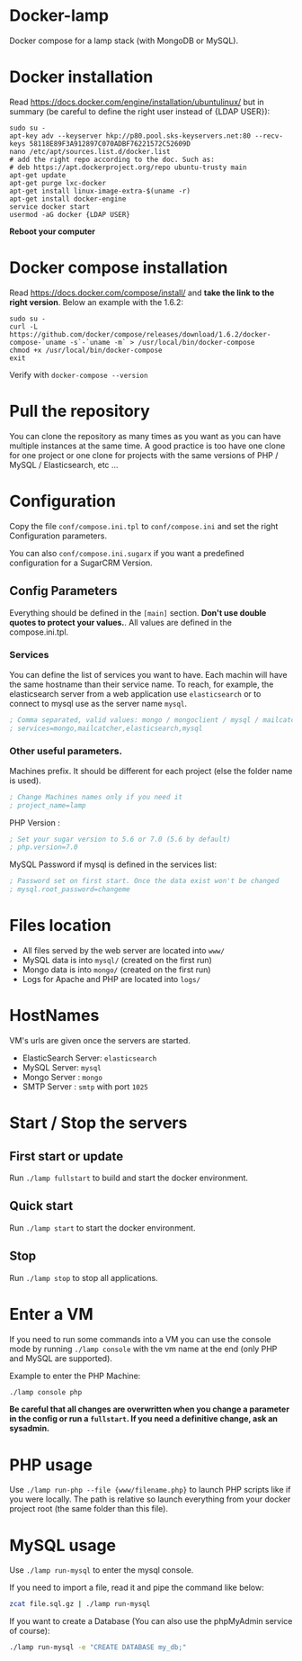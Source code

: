 # Docker-lamp
Docker compose for a lamp stack (with MongoDB or MySQL).


# Docker installation
Read https://docs.docker.com/engine/installation/ubuntulinux/ but in summary (be careful to define the right user instead of {LDAP USER}):
```
sudo su -
apt-key adv --keyserver hkp://p80.pool.sks-keyservers.net:80 --recv-keys 58118E89F3A912897C070ADBF76221572C52609D
nano /etc/apt/sources.list.d/docker.list
# add the right repo according to the doc. Such as:
# deb https://apt.dockerproject.org/repo ubuntu-trusty main
apt-get update
apt-get purge lxc-docker
apt-get install linux-image-extra-$(uname -r)
apt-get install docker-engine
service docker start
usermod -aG docker {LDAP USER}
```

**Reboot your computer**


# Docker compose installation
Read https://docs.docker.com/compose/install/ and **take the link to the right version**. Below an example with the 1.6.2:
```
sudo su -
curl -L https://github.com/docker/compose/releases/download/1.6.2/docker-compose-`uname -s`-`uname -m` > /usr/local/bin/docker-compose
chmod +x /usr/local/bin/docker-compose
exit
```

Verify with `docker-compose --version`

# Pull the repository
You can clone the repository as many times as you want as you can have multiple instances at the same time. A good practice is too have one clone for one project or one clone for projects with the same versions of PHP / MySQL / Elasticsearch, etc ...


# Configuration
Copy the file `conf/compose.ini.tpl` to `conf/compose.ini` and set the right Configuration parameters.

You can also `conf/compose.ini.sugarx` if you want a predefined configuration for a SugarCRM Version.

## Config Parameters
Everything should be defined in the `[main]` section. **Don't use double quotes to protect your values.**. All values are defined in the compose.ini.tpl.

### Services
You can define the list of services you want to have. Each machin will have the same hostname than their service name. To reach, for example, the elasticsearch server from a web application use `elasticsearch` or to connect to mysql use as the server name `mysql`.
```ini
; Comma separated, valid values: mongo / mongoclient / mysql / mailcatcher / elasticsearch
; services=mongo,mailcatcher,elasticsearch,mysql
```

### Other useful parameters.
Machines prefix. It should be different for each project (else the folder name is used).
```ini
; Change Machines names only if you need it
; project_name=lamp
```

PHP Version :
```ini
; Set your sugar version to 5.6 or 7.0 (5.6 by default)
; php.version=7.0
```

MySQL Password if mysql is defined in the services list:
```ini
; Password set on first start. Once the data exist won't be changed
; mysql.root_password=changeme
```

# Files location
* All files served by the web server are located into `www/`
* MySQL data is into `mysql/` (created on the first run)
* Mongo data is into `mongo/` (created on the first run)
* Logs for Apache and PHP are located into `logs/`


# HostNames
VM's urls are given once the servers are started.
* ElasticSearch Server: `elasticsearch`
* MySQL Server: `mysql`
* Mongo Server : `mongo`
* SMTP Server : `smtp` with port `1025`


# Start / Stop the servers
## First start or update
Run `./lamp fullstart` to build and start the docker environment.


## Quick start
Run `./lamp start` to start the docker environment.


## Stop
Run `./lamp stop` to stop all applications.


# Enter a VM
If you need to run some commands into a VM you can use the console mode by running `./lamp console` with the vm name at the end (only PHP and MySQL are supported).

Example to enter the PHP Machine:
```bash
./lamp console php
```
**Be careful that all changes are overwritten when you change a parameter in the config or run a `fullstart`. If you need a definitive change, ask an sysadmin.**


# PHP usage
Use `./lamp run-php --file {www/filename.php}` to launch PHP scripts like if you were locally. The path is relative so launch everything from your docker project root (the same folder than this file).


# MySQL usage
Use `./lamp run-mysql` to enter the mysql console.

If you need to import a file, read it and pipe the command like below:
```bash
zcat file.sql.gz | ./lamp run-mysql
```

If you want to create a Database (You can also use the phpMyAdmin service of course):
```bash
./lamp run-mysql -e "CREATE DATABASE my_db;"
```
